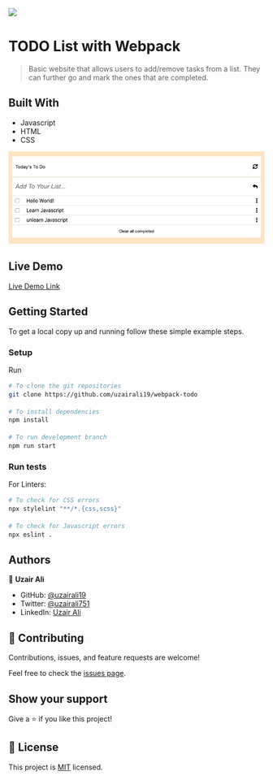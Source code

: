 ![](https://img.shields.io/badge/Microverse-blueviolet)

# TODO List with Webpack

> Basic website that allows users to add/remove tasks from a list. They can further go and mark the ones that are completed.

## Built With

- Javascript
- HTML
- CSS

![Screenshot](./screenshot.png)

## Live Demo

[Live Demo Link](https://uzairali19.github.io/webpack-todo)

## Getting Started

To get a local copy up and running follow these simple example steps.

### Setup

Run 

```bash
# To clone the git repositories
git clone https://github.com/uzairali19/webpack-todo

# To install dependencies 
npm install 

# To run development branch
npm run start
````

### Run tests

For Linters:

```bash
# To check for CSS errors
npx stylelint "**/*.{css,scss}"

# To check for Javascript errors
npx eslint .
```

## Authors

👤 **Uzair Ali**

- GitHub: [@uzairali19](https://github.com/uzairali19)
- Twitter: [@uzairali751](https://twitter.com/Uzairali751)
- LinkedIn: [Uzair Ali](https://www.linkedin.com/in/uzair-ali-964187166/)

## 🤝 Contributing

Contributions, issues, and feature requests are welcome!

Feel free to check the [issues page](https://github.com/uzairali19/webpack-todo/issues/).

## Show your support

Give a ⭐️ if you like this project!

## 📝 License

This project is [MIT](./MIT.md) licensed.
